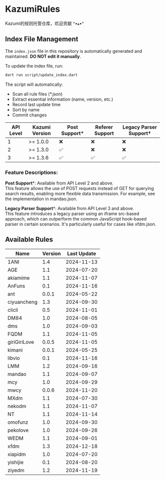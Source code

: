 # KazumiRules
Kazumi的规则托管仓库，欢迎贡献 ^•ﻌ•^

## Index File Management
The `index.json` file in this repository is automatically generated and maintained. **DO NOT edit it manually**.

To update the index file, run:
```bash
dart run script/update_index.dart
```

The script will automatically:
- Scan all rule files (*.json)
- Extract essential information (name, version, etc.)
- Record last update time
- Sort by name
- Commit changes

| API Level | Kazumi Version   | Post Support*     | Referer Support | Legacy Parser Support†   |
|-----------|------------------|-------------------|-----------------|--------------------------|
| 1         | >= 1.0.0         | ❌                |❌              | ❌                      |
| 2         | >= 1.3.0         | ✅                |❌              | ❌                      |
| 3         | >= 1.3.6         | ✅                |✅              | ✅                      |

### Feature Descriptions:

**Post Support***: Available from API Level 2 and above.  
  This feature allows the use of POST requests instead of GET for querying search results, enabling more flexible data transmission. For example, see the implementation in mandao.json.

**Legacy Parser Support**†: Available from API Level 3 and above.  
  This feature introduces a legacy parser using an iframe src-based approach, which can outperform the common JavaScript hook-based parser in certain scenarios. It's particularly useful for cases like xfdm.json.

## Available Rules

| Name | Version | Last Update |
|------|---------|-------------|
| 1ANI | 1.4 | 2024-11-13 |
| AGE | 1.1 | 2024-07-20 |
| akiamime | 1.1 | 2024-11-07 |
| AnFuns | 0.1 | 2024-11-16 |
| ant | 0.0.1 | 2024-05-22 |
| ciyuancheng | 1.3 | 2024-09-30 |
| clicli | 0.5 | 2024-11-01 |
| DM84 | 1.0 | 2024-08-05 |
| dms | 1.0 | 2024-09-03 |
| FQDM | 1.1 | 2024-11-05 |
| giriGiriLove | 0.0.5 | 2024-11-05 |
| kimani | 0.0.1 | 2024-05-25 |
| libvio | 0.1 | 2024-11-16 |
| LMM | 1.2 | 2024-09-16 |
| mandao | 1.1 | 2024-09-07 |
| mcy | 1.0 | 2024-09-29 |
| mwcy | 0.0.6 | 2024-11-20 |
| MXdm | 1.1 | 2024-07-30 |
| nekodm | 1.1 | 2024-11-07 |
| NT | 1.1 | 2024-11-14 |
| omofunz | 1.0 | 2024-09-30 |
| pekolove | 1.0 | 2024-09-26 |
| WEDM | 1.1 | 2024-09-01 |
| xfdm | 1.3 | 2024-12-18 |
| xiapidm | 1.0 | 2024-07-20 |
| yishijie | 0.1 | 2024-08-20 |
| ziyedm | 1.2 | 2024-11-19 |